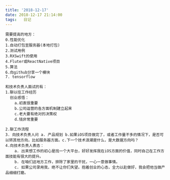 ```yaml
---
title: '2018-12-17'
date: 2018-12-17 21:14:00
tags:	日记
---
```


	需要提高的地方：
	0.性能优化
	1.自动打包至服务器(本地打包)
	2.测试用例
	3.RXSwift的使用
	4.Fluter或ReactNative项目
	5.算法
	6.向github分享一个模块
	7. tensorflow

	和技术负责人面试的有：
	1.聊以往工作经历
	  创业感悟：
		a.初衷很重要
		b.公司运营的各方面机制建立起来
		c.老大要有绝对的决策权
		d.钱非常重要
	  
	2.聊工作流程
	3. 向技术负责人问 a. 产品规划 b.如果iOS项目做完了，或者工作量不多的情况下，是否可以转其他方向，比如服务器方面。c.下一个技术浪潮是什么，是大数据方向吗？
	4.向技术负责人表态：
		a. 出来想工作的初心是找一个大平台，好好发挥我在iOS方面的价值，同时自己在工作方面技能有很大的提升。
		b. 在咱们这地方工作，排除了家里的干扰，一心一意做事情。
		c. 如果公司录用我，绝不让你们失望。抱着创业的心态，全力以赴做好，我会把他当做产品细细打磨。
		
		
		
		 

